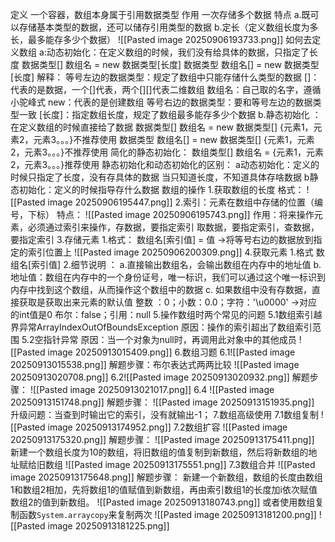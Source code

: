 定义
	一个容器，数组本身属于引用数据类型
作用
	一次存储多个数据
特点
	a.既可以存储基本类型的数据，还可以储存引用类型的数据
	b.定长（定义数组长度为多长，最多能存多少个数据）
	![[Pasted image 20250906193733.png]]
如何去定义数组
	a:动态初始化：在定义数组的时候，我们没有给具体的数据，只指定了长度
		数据类型[] 数组名 = new 数据类型[长度]
		数据类型 数组名[] = new 数据类型[长度]
		解释：
		等号左边的数据类型：规定了数组中只能存储什么类型的数据
		[]：代表的是数据，一个[]代表，两个[][]代表二维数组
		数组名：自己取的名字，遵循小驼峰式
		new：代表的是创建数组
		等号右边的数据类型：要和等号左边的数据类型一致
		[长度]：指定数组长度，规定了数组最多能存多少个数据
	b.静态初始化 ：在定义数组的时候直接给了数据
		数据类型[] 数组名 = new 数据类型[] {元素1，元素2，元素3。。。}不推荐使用
		数据类型 数组名[] = new 数据类型[] {元素1，元素2，元素3。。。}不推荐使用
	简化的静态初始化：
		数组类型[] 数组名 = {元素1，元素2，元素3。。。}推荐使用
	静态初始化和动态初始化的区别：
		a动态初始化：定义的时候只指定了长度，没有存具体的数据
		当只知道长度，不知道具体存啥数据
		b静态初始化：定义的时候指导存什么数据
数组的操作
	1.获取数组的长度
			格式：
				![[Pasted image 20250906195447.png]]
	2.索引：元素在数组中存储的位置（编号，下标）
			特点：
				![[Pasted image 20250906195743.png]]
			作用：将来操作元素，必须通过索引来操作，存数据，要指定索引
			取数据，要指定索引，查数据，要指定索引
	3.存储元素
		1.格式：
			数组名[索引值] = 值 ->将等号右边的数据放到指定的索引位置上
			![[Pasted image 20250906200309.png]]
4.获取元素
	1.格式
		数组名[索引值]
	2.细节说明 ：
		a.直接输出数组名，会输出数组在内存中的地址值
		b.地址值：数组在内存中的一个身份证号，唯一标识，我们可以通过这个唯一标识到内存中找到这个数组，从而操作这个数组中的数据
		c. 如果数组中没有存数据，直接获取是获取出来元素的默认值
			整数 ：0；小数：0.0；字符：'\u0000' ->对应的int值是0
			布尔：false；引用：null
5.操作数组时两个常见的问题
	5.1数组索引越界异常ArrayIndexOutOfBoundsException
		原因：操作的索引超出了数组索引范围
	5.2空指针异常
		原因：当一个对象为null时，再调用此对象中的其他成员
		![[Pasted image 20250913015409.png]]
6.数组习题
	6.1![[Pasted image 20250913015538.png]]
		解题步骤：布尔表达式两两比较
			![[Pasted image 20250913020708.png]]
	6.2![[Pasted image 20250913020932.png]]
		解题步骤：
			![[Pasted image 20250913021017.png]]
	6.4
	![[Pasted image 20250913151748.png]]
	解题步骤：
		![[Pasted image 20250913151935.png]]
		升级问题：当查到时输出它的索引，没有就输出-1；
7.数组高级使用
		7.1数组复制
		![[Pasted image 20250913174952.png]]
		7.2数组扩容
		![[Pasted image 20250913175320.png]]
		解题步骤：
		![[Pasted image 20250913175411.png]]
		新建一个数组长度为10的数组，将旧数组的值复制到新数组，然后将新数组的地址赋给旧数组
		![[Pasted image 20250913175551.png]]
	7.3数组合并
	![[Pasted image 20250913175648.png]]
	解题步骤：
		新建一个新数组，数组的长度由数组1和数组2相加，先将数组1的值赋值到新数组，再由索引数组1的长度加i依次赋值数组2的值到新数组。
		![[Pasted image 20250913180743.png]]
		或者使用数组复制函数`System.arraycopy`来复制两次
		![[Pasted image 20250913181200.png]]
		![[Pasted image 20250913181225.png]]
